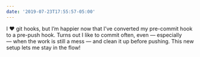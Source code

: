 ```yaml
---
date: '2019-07-23T17:55:57-05:00'
---
```

I ❤️ git hooks, but I’m happier now that I’ve converted my pre-commit hook to a pre-push hook. Turns out I like to commit often, even — especially — when the work is still a mess — and clean it up before pushing. This new setup lets me stay in the flow!
